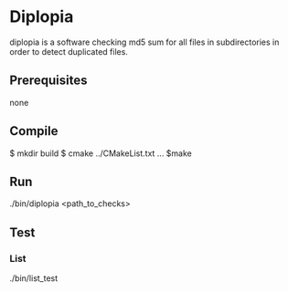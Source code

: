 # Diplopia

diplopia is a software checking md5 sum for all files in subdirectories in
order to detect duplicated files.

## Prerequisites
none

## Compile

$ mkdir build
$ cmake ../CMakeList.txt
...
$make

## Run
./bin/diplopia <path_to_checks>

## Test

### List
./bin/list_test
